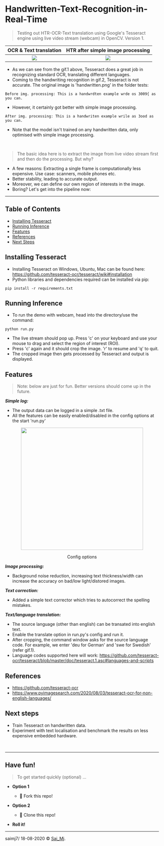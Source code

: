 # Handwritten-Text-Recognition-in-Real-Time
> Testing out HTR-OCR-Text translation using Google's Tesseract engine using live video stream (webcam) in OpenCV. Version 1.


OCR & Text translation             |  HTR after simple image processing
:-------------------------:|:-------------------------:
![](https://imgur.com/Yd0uvbT.gif)  |  ![](https://imgur.com/cgXQJzJ.png)

- As we can see from the gif.1 above, Tesseract does a great job in recognizing standard OCR, translating different languages.
- Coming to the handwriting recognition in gif.2, Tesseract is not accurate. The original image is 'handwritten.png' in the folder tests:

```
Before img. processing: This is a handwrdten example wrde os 3009{ as you can.
```

- However, it certainly got better with simple image processing.
```
After img. processing: This is a handwriten example wrile as 3ood as you can.
```
- Note that the model isn't trained on any handwritten data, only optimised with simple image processing.

<p>&nbsp;</p>

> The basic idea here is to extract the image from live video stream first and then do the processing. But why?

- A few reasons: Extracting a single frame is computationally less expensive. Use case: scanners, mobile phones etc.
- Better stability, leading to accurate output.
- Moreover, we can define our own region of interests in the image.
- Boring? Let's get into the pipeline now:

--- 

## Table of Contents
* [Installing Tesseract](#installing-tesseract)
* [Running Inference](#running-inference)
* [Features](#features)
* [References](#references)
* [Next Steps](#next-steps)


## Installing Tesseract
- Installing Tesseract on Windows, Ubuntu, Mac can be found here: https://github.com/tesseract-ocr/tesseract/wiki#installation
- Python libraries and dependencies required can be installed via pip:
```
pip install -r requirements.txt
```

## Running Inference
- To run the demo with webcam, head into the directory/use the command: 
```
python run.py
```
- The live stream should pop up. Press 'c' on your keyboard and use your mouse to drag and select the region of interest (ROI).
- Press 'c' again and it should crop the image. 'r' to resume and 'q' to quit.
- The cropped image then gets processed by Tesseract and output is displayed.

## Features
> Note: below are just for fun. Better versions should come up in the future.

***Simple log:***
- The output data can be logged in a simple .txt file. 
- All the features can be easily enabled/disabled in the config options at the start 'run.py'

<div align="center">
<img src="https://imgur.com/Xn2hNEM.png" width=400>
<p>Config options</p>
</div>

***Image processing:***
- Background noise reduction, increasing text thickness/width can increase the accuracy on bad/low light/distored images.

***Text correction:***
- Added a simple text corrector which tries to autocorrect the spelling mistakes.

***Text/language translation:***
- The source language (other than english) can be transated into english text.
- Enable the translate option in run.py's config and run it. 
- After cropping, the command window asks for the source language code. For example, we enter 'deu for German' and 'swe for Swedish' (refer gif.1).
- Language codes supported here will work: https://github.com/tesseract-ocr/tesseract/blob/master/doc/tesseract.1.asc#languages-and-scripts 


## References
- https://github.com/tesseract-ocr
- https://www.pyimagesearch.com/2020/08/03/tesseract-ocr-for-non-english-languages/


## Next steps
- Train Tesseract on handwritten data.
- Experiment with text localisation and benchmark the results on less expensive embedded hardware. 

<p>&nbsp;</p>

---

## Have fun!

> To get started quickly (optional) ...

- **Option 1**
    - 🍴 Fork this repo!

- **Option 2**
    - 👯 Clone this repo!

- **Roll it!**

---

saimj7/ 18-08-2020 © <a href="http://saimj7.github.io" target="_blank">Sai_Mj</a>.
